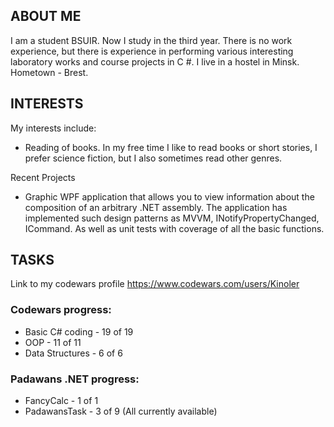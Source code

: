 ABOUT ME
-
I am a student BSUIR. Now I study in the third year. There is no work experience, but there is experience in performing various interesting laboratory works and course projects in C #. I live in a hostel in Minsk. Hometown - Brest.

INTERESTS
-
My interests include:
- Reading of books. In my free time I like to read books or short stories, I prefer science fiction, but I also sometimes read other genres.

Recent Projects
- Graphic WPF application that allows you to view information about the composition of an arbitrary .NET assembly. The application has implemented such design patterns as MVVM, INotifyPropertyChanged, ICommand. As well as unit tests with coverage of all the basic functions.

TASKS
-
Link to my codewars profile
https://www.codewars.com/users/Kinoler

### Codewars progress:
- Basic C# coding - 19 of 19
- OOP - 11 of 11
- Data Structures - 6 of 6

### Padawans .NET progress:
- FancyCalc - 1 of 1
- PadawansTask - 3 of 9 (All currently available)
